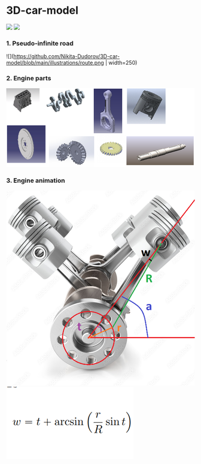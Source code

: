 # 3D-car-model
![](https://github.com/Nikita-Dudorov/3D-car-model/blob/main/illustrations/3D-car-model.gif)
![](https://github.com/Nikita-Dudorov/3D-car-model/blob/main/illustrations/3D-engine-model.gif)

### 1. Pseudo-infinite road 
![](https://github.com/Nikita-Dudorov/3D-car-model/blob/main/illustrations/route.png | width=250)

### 2. Engine parts
![](https://github.com/Nikita-Dudorov/3D-car-model/blob/main/illustrations/tranmission_parts.png)

### 3. Engine animation
![](https://github.com/Nikita-Dudorov/3D-car-model/blob/main/illustrations/angles.png)
![](https://github.com/Nikita-Dudorov/3D-car-model/blob/main/illustrations/angle_formula.png)


